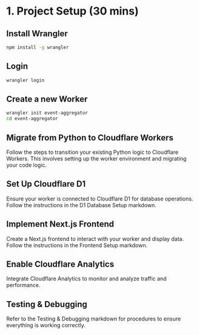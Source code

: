 # 1. Project Setup (30 mins)

## Install Wrangler

```bash
npm install -g wrangler
```

## Login

```bash
wrangler login
```

## Create a new Worker

```bash
wrangler init event-aggregator
cd event-aggregator
```

## Migrate from Python to Cloudflare Workers

Follow the steps to transition your existing Python logic to Cloudflare Workers. This involves setting up the worker environment and migrating your code logic.

## Set Up Cloudflare D1

Ensure your worker is connected to Cloudflare D1 for database operations. Follow the instructions in the D1 Database Setup markdown.

## Implement Next.js Frontend

Create a Next.js frontend to interact with your worker and display data. Follow the instructions in the Frontend Setup markdown.

## Enable Cloudflare Analytics

Integrate Cloudflare Analytics to monitor and analyze traffic and performance.

## Testing & Debugging

Refer to the Testing & Debugging markdown for procedures to ensure everything is working correctly.